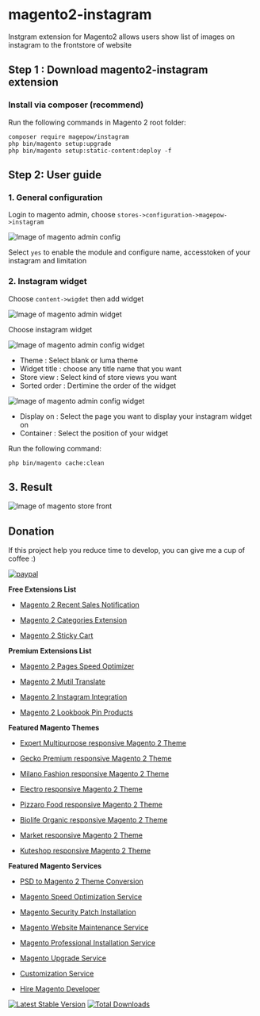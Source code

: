 # magento2-instagram
Instgram extension for Magento2 allows users show list of images on instagram to the frontstore of website

## Step 1 : Download magento2-instagram extension

 ### Install via composer (recommend)
Run the following commands in Magento 2 root folder:
```
composer require magepow/instagram
php bin/magento setup:upgrade
php bin/magento setup:static-content:deploy -f
```

## Step 2: User guide

  ### 1. General configuration

  Login to magento admin, choose `stores->configuration->magepow->instagram`
  
  ![Image of magento admin config](https://github.com/magepow/magento2-instagram/blob/master/media/config.PNG)

  Select `yes` to enable the module and configure name, accesstoken of your instagram and limitation
  
  ### 2. Instagram widget
  
   Choose `content->wigdet` then add widget
   
   ![Image of magento admin widget](https://github.com/magepow/magento2-instagram/blob/master/media/widget.PNG)
    
    
   Choose instagram widget
    
   ![Image of magento admin config widget ](https://github.com/magepow/magento2-instagram/blob/master/media/storefrontcofigwidget.PNG)
   
   * Theme : Select blank or luma theme
   * Widget title : choose any title name that you want
   * Store view : Select kind of store views you want
   * Sorted order : Dertimine the order of the widget
   
   ![Image of magento admin config widget](https://github.com/magepow/magento2-instagram/blob/master/media/storefrontcofigwidgetlayout.PNG)
   
   * Display on : Select the page you want to display your instagram widget on
   * Container : Select the position of your widget
   
   Run the following command:
   
   ```
   php bin/magento cache:clean
   ```
  ## 3. Result
   
   ![Image of magento store front](https://github.com/magepow/magento2-instagram/blob/master/media/result.PNG)
   
 ## Donation

If this project help you reduce time to develop, you can give me a cup of coffee :) 

[![paypal](https://www.paypalobjects.com/en_US/i/btn/btn_donateCC_LG.gif)](https://www.paypal.com/paypalme/alopay)

      
**Free Extensions List**

* [Magento 2 Recent Sales Notification](https://magepow.com/magento-2-recent-sales-notification.html)

* [Magento 2 Categories Extension](https://magepow.com/magento-categories-extension.html)

* [Magento 2 Sticky Cart](https://magepow.com/magento-sticky-cart.html)

**Premium Extensions List**

* [Magento 2 Pages Speed Optimizer](https://magepow.com/magento2-speed-optimizer.html)

* [Magento 2 Mutil Translate](https://magepow.com/magento-multi-translate.html)

* [Magento 2 Instagram Integration](https://magepow.com/magento-2-instagram.html)

* [Magento 2 Lookbook Pin Products](https://magepow.com/lookbook-pin-products.html)

**Featured Magento Themes**

* [Expert Multipurpose responsive Magento 2 Theme](https://1.envato.market/c/1314680/275988/4415?u=https://themeforest.net/item/expert-premium-responsive-magento-2-and-1-support-rtl-magento-2-/21667789)

* [Gecko Premium responsive Magento 2 Theme](https://1.envato.market/c/1314680/275988/4415?u=https://themeforest.net/item/gecko-responsive-magento-2-theme-rtl-supported/24677410)

* [Milano Fashion responsive Magento 2 Theme](https://1.envato.market/c/1314680/275988/4415?u=https://themeforest.net/item/milano-fashion-responsive-magento-1-2-theme/12141971)

* [Electro responsive Magento 2 Theme](https://1.envato.market/c/1314680/275988/4415?u=https://themeforest.net/item/electro-responsive-magento-1-2-theme/17042067)

* [Pizzaro Food responsive Magento 2 Theme](https://1.envato.market/c/1314680/275988/4415?u=https://themeforest.net/item/pizzaro-food-responsive-magento-1-2-theme/19438157)

* [Biolife Organic responsive Magento 2 Theme](https://1.envato.market/c/1314680/275988/4415?u=https://themeforest.net/item/biolife-organic-food-magento-2-theme-rtl-supported/25712510)

* [Market responsive Magento 2 Theme](https://1.envato.market/c/1314680/275988/4415?u=https://themeforest.net/item/market-responsive-magento-2-theme/22997928)

* [Kuteshop responsive Magento 2 Theme](https://1.envato.market/c/1314680/275988/4415?u=https://themeforest.net/item/kuteshop-multipurpose-responsive-magento-1-2-theme/12985435)

**Featured Magento Services**

* [PSD to Magento 2 Theme Conversion](https://magepow.com/psd-to-magento-theme-conversion.html)

* [Magento Speed Optimization Service](https://magepow.com/magento-speed-optimization-service.html)

* [Magento Security Patch Installation](https://magepow.com/magento-security-patch-installation.html)

* [Magento Website Maintenance Service](https://magepow.com/website-maintenance-service.html)

* [Magento Professional Installation Service](https://magepow.com/professional-installation-service.html)

* [Magento Upgrade Service](https://magepow.com/magento-upgrade-service.html)

* [Customization Service](https://magepow.com/customization-service.html)

* [Hire Magento Developer](https://magepow.com/hire-magento-developer.html)

[![Latest Stable Version](https://poser.pugx.org/magepow/productzoom/v/stable)](https://packagist.org/packages/magepow/instagram)
[![Total Downloads](https://poser.pugx.org/magepow/productzoom/downloads)](https://packagist.org/packages/magepow/instagram)








